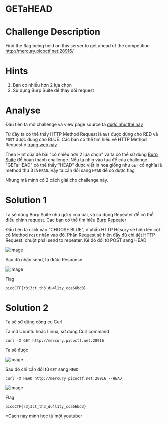 
# GETaHEAD

# Challenge Description

Find the flag being held on this server to get ahead of the competition http://mercury.picoctf.net:28916/

# Hints

 1. Bạn có nhiều hơn 2 lựa chọn
 2. Sử dụng Burp Suite để thay đổi request

# Analyse

Đầu tiên ta mở challenge và view page source ta [được như thế này](https://github.com/Seid0nn/Writeup-PicoCTF/blob/main/Web%20Exploitation/GETaHEAD/page.html)

Từ đây ta có thể thấy HTTP Method Request là `GET` được dùng cho RED và `POST` được dùng cho BLUE. Các bạn có thể tìm hiểu về HTTP Method Request ở [trang web này](https://www.w3schools.com/tags/ref_httpmethods.asp)

Theo Hint của đề bài "có nhiều hơn 2 lựa chọn" và ta có thể sử dụng [Burp Suite](https://portswigger.net/burp) để hoàn thành challenge. Nếu ta nhìn vào tựa đề của challenge "GETaHEAD" có thế thấy "HEAD" được viết in hoa giống như `GET` có nghĩa là method thứ 3 là `HEAD`. Vậy ta cần đổi sang `HEAD` để có được flag

Nhưng mà mình có 2 cách giải cho challenge này.

# Solution 1

Ta sẽ dùng Burp Suite như gợi ý của bài, và sử dụng Repeater để có thể điều chỉnh request. Các bạn có thể tìm hiểu [Burp Repeater](https://portswigger.net/burp/documentation/desktop/tools/repeater#:~:text=Burp%20Repeater%20is%20a%20tool,test%20for%20input-based%20vulnerabilities.)

Đầu tiên ta click vào "CHOOSE BLUE", ở phần HTTP Hitsory sẽ hiện lên cột có Method `Post` nhấn vào đó. Phần Request sẽ hiện đầy đủ chi tiết HTTP Request, chuột phải send to repeater. Kế đó đổi từ POST sang HEAD 

![image](https://user-images.githubusercontent.com/115911041/221099422-e86f4f6b-3154-4735-be22-35ac44c38b0e.png)
 
Sau đó nhấn send, ta được Response

![image](https://user-images.githubusercontent.com/115911041/221099709-7b70f7cc-8850-483f-b8cb-a9bc441ac1d6.png)

Flag 

`picoCTF{r3j3ct_th3_du4l1ty_cca66bd3}`

# Solution 2

Ta sẽ sử dũng công cụ Curl

Ta mở Ubuntu hoặc Linux, sử dụng Curl command

`curl -X GET http://mercury.picoctf.net:28916`

Ta sẽ được

![image](https://user-images.githubusercontent.com/115911041/221103026-0b9a5581-8499-4fc6-985d-e66289ffd53e.png)

Sau đó chỉ cần đổi từ `GET` sang `HEAD`

`curl -X HEAD http://mercury.picoctf.net:28916 --HEAD`

![image](https://user-images.githubusercontent.com/115911041/221103261-8ea0dab7-e322-4f6f-82e0-a55a93be8946.png)

Flag

`picoCTF{r3j3ct_th3_du4l1ty_cca66bd3}`

*Cách này mình học từ một [youtuber](https://www.youtube.com/watch?v=loyNStaUVQg) 













